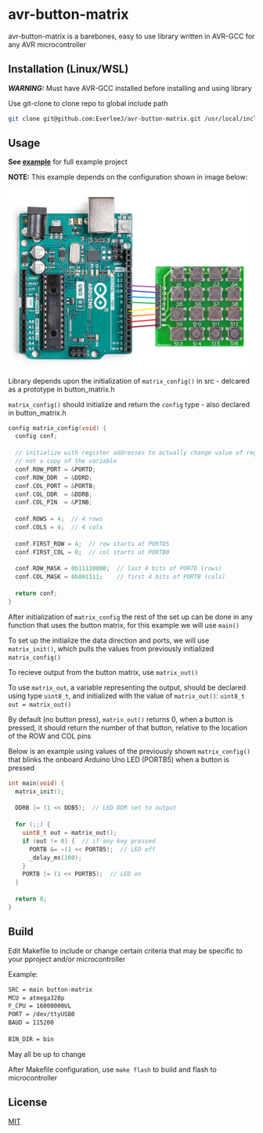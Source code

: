# avr-button-matrix

avr-button-matrix is a barebones, easy to use library written in AVR-GCC for any AVR microcontroller


## Installation (Linux/WSL)
***WARNING:*** Must have AVR-GCC installed before installing and using library

Use git-clone to clone repo to global include path

```bash
git clone git@github.com:EverleeJ/avr-button-matrix.git /usr/local/include/
```


## Usage
**See [example](https://github.com/EverleeJ/avr-button-matrix/tree/main/example/)** for full example project

**NOTE:** This example depends on the configuration shown in image below:

![example-config.png](example/example-config.png)

Library depends upon the initialization of `matrix_config()` in src - delcared as a prototype in button_matrix.h

`matrix_config()` should initialize and return the `config` type - also declared in button_matrix.h

```c
config matrix_config(void) {
  config conf;

  // initialize with register addresses to actually change value of register
  // not a copy of the variable
  conf.ROW_PORT = &PORTD;
  conf.ROW_DDR  = &DDRD;
  conf.COL_PORT = &PORTB;
  conf.COL_DDR  = &DDRB;
  conf.COL_PIN  = &PINB;

  conf.ROWS = 4;  // 4 rows
  conf.COLS = 4;  // 4 cols

  conf.FIRST_ROW = 4;  // row starts at PORTD5
  conf.FIRST_COL = 0;  // col starts at PORTB0

  conf.ROW_MASK = 0b11110000;  // last 4 bits of PORTD (rows)
  conf.COL_MASK = 0b001111;    // first 4 bits of PORTB (cols)

  return conf;
}
```

After initialization of `matrix_config` the rest of the set up can be done in any function that uses the button matrix, for this example we will use `main()`

To set up the initialize the data direction and ports, we will use `matrix_init()`, which pulls the values from previously initialized `matrix_config()`

To recieve output from the button matrix, use `matrix_out()`

To use `matrix_out`, a variable representing the output, should be declared using type `uint8_t`, and initialized with the value of `matrix_out()`: `uint8_t out = matrix_out()`

By default (no button press), `matrix_out()` returns 0, when a button is pressed, it should return the number of that button, relative to the location of the ROW and COL pins

Below is an example using values of the previously shown `matrix_config()` that blinks the onboard Arduino Uno LED (PORTB5) when a button is pressed

```c
int main(void) {
  matrix_init();

  DDRB |= (1 << DDB5);  // LED DDR set to output

  for (;;) {
    uint8_t out = matrix_out();
    if (out != 0) {  // if any key pressed
      PORTB &= ~(1 << PORTB5);  // LED off
      _delay_ms(100);
    }
    PORTB |= (1 << PORTB5);  // LED on
  }

  return 0;
}
```


## Build
Edit Makefile to include or change certain criteria that may be specific to your pproject and/or microcontroller

Example:
```bash
SRC = main button-matrix
MCU = atmega328p
F_CPU = 16000000UL
PORT = /dev/ttyUSB0
BAUD = 115200

BIN_DIR = bin
```

May all be up to change

After Makefile configuration, use `make flash` to build and flash to microcontroller

## License
[MIT](https://github.com/EverleeJ/avr-button-matrix/blob/main/LICENSE)
